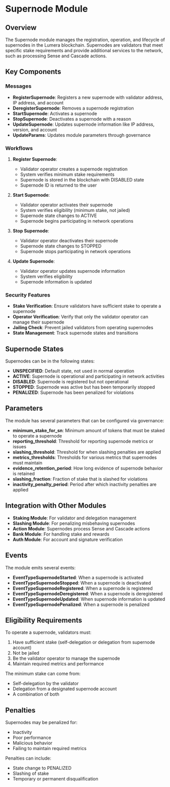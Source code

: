 # Supernode Module

## Overview

The Supernode module manages the registration, operation, and lifecycle of supernodes in the Lumera blockchain. Supernodes are validators that meet specific stake requirements and provide additional services to the network, such as processing Sense and Cascade actions.

## Key Components

### Messages

- **RegisterSupernode**: Registers a new supernode with validator address, IP address, and account
- **DeregisterSupernode**: Removes a supernode registration
- **StartSupernode**: Activates a supernode
- **StopSupernode**: Deactivates a supernode with a reason
- **UpdateSupernode**: Updates supernode information like IP address, version, and account
- **UpdateParams**: Updates module parameters through governance

### Workflows

1. **Register Supernode**:
   - Validator operator creates a supernode registration
   - System verifies minimum stake requirements
   - Supernode is stored in the blockchain with DISABLED state
   - Supernode ID is returned to the user

2. **Start Supernode**:
   - Validator operator activates their supernode
   - System verifies eligibility (minimum stake, not jailed)
   - Supernode state changes to ACTIVE
   - Supernode begins participating in network operations

3. **Stop Supernode**:
   - Validator operator deactivates their supernode
   - Supernode state changes to STOPPED
   - Supernode stops participating in network operations

4. **Update Supernode**:
   - Validator operator updates supernode information
   - System verifies eligibility
   - Supernode information is updated

### Security Features

- **Stake Verification**: Ensure validators have sufficient stake to operate a supernode
- **Operator Verification**: Verify that only the validator operator can manage their supernode
- **Jailing Check**: Prevent jailed validators from operating supernodes
- **State Management**: Track supernode states and transitions

## Supernode States

Supernodes can be in the following states:
- **UNSPECIFIED**: Default state, not used in normal operation
- **ACTIVE**: Supernode is operational and participating in network activities
- **DISABLED**: Supernode is registered but not operational
- **STOPPED**: Supernode was active but has been temporarily stopped
- **PENALIZED**: Supernode has been penalized for violations

## Parameters

The module has several parameters that can be configured via governance:
- **minimum_stake_for_sn**: Minimum amount of tokens that must be staked to operate a supernode
- **reporting_threshold**: Threshold for reporting supernode metrics or issues
- **slashing_threshold**: Threshold for when slashing penalties are applied
- **metrics_thresholds**: Thresholds for various metrics that supernodes must maintain
- **evidence_retention_period**: How long evidence of supernode behavior is retained
- **slashing_fraction**: Fraction of stake that is slashed for violations
- **inactivity_penalty_period**: Period after which inactivity penalties are applied

## Integration with Other Modules

- **Staking Module**: For validator and delegation management
- **Slashing Module**: For penalizing misbehaving supernodes
- **Action Module**: Supernodes process Sense and Cascade actions
- **Bank Module**: For handling stake and rewards
- **Auth Module**: For account and signature verification

## Events

The module emits several events:
- **EventTypeSupernodeStarted**: When a supernode is activated
- **EventTypeSupernodeStopped**: When a supernode is deactivated
- **EventTypeSupernodeRegistered**: When a supernode is registered
- **EventTypeSupernodeDeregistered**: When a supernode is deregistered
- **EventTypeSupernodeUpdated**: When supernode information is updated
- **EventTypeSupernodePenalized**: When a supernode is penalized

## Eligibility Requirements

To operate a supernode, validators must:
1. Have sufficient stake (self-delegation or delegation from supernode account)
2. Not be jailed
3. Be the validator operator to manage the supernode
4. Maintain required metrics and performance

The minimum stake can come from:
- Self-delegation by the validator
- Delegation from a designated supernode account
- A combination of both

## Penalties

Supernodes may be penalized for:
- Inactivity
- Poor performance
- Malicious behavior
- Failing to maintain required metrics

Penalties can include:
- State change to PENALIZED
- Slashing of stake
- Temporary or permanent disqualification